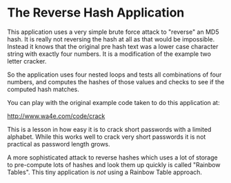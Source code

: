 The Reverse Hash Application
============================

This application uses a very simple brute force attack to 
"reverse" an MD5 hash.  It is really not reversing the hash
at all as that would be impossible.  Instead it knows that 
the original pre hash text was a lower case character string with 
exactly four numbers. It is a modification of the example two letter 
cracker.

So the application uses four nested loops and tests all
combinations of four numbers, and computes the
hashes of those values and checks to see if the computed hash
matches.

You can play with the original example code taken to do this application at:

http://www.wa4e.com/code/crack

This is a lesson in how easy it is to crack short passwords
with a limited alphabet.  While this works well to crack 
very short passwords it is not practical as password 
length grows.

A more sophisticated attack to reverse hashes which uses a 
lot of storage to pre-compute lots of hashes and look them up
quickly is called "Rainbow Tables".  This tiny application
is *not* using a Rainbow Table approach.

